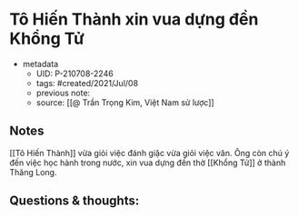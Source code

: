 ---
---

# Tô Hiến Thành xin vua dựng đền Khổng Tử

- metadata
	- UID: P-210708-2246
	- tags: #created/2021/Jul/08
	- previous note: 
	- source: [[@ Trần Trọng Kim, Việt Nam sử lược]]

## Notes
[[Tô Hiến Thành]] vừa giỏi việc đánh giặc vừa giỏi việc văn. Ông còn chú ý đến việc học hành trong nước, xin vua dựng đền thờ [[Khổng Tử]] ở thành Thăng Long.
## Questions & thoughts:

